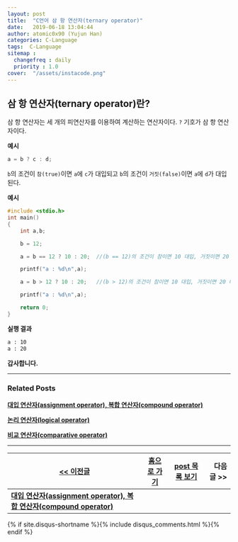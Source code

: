 ```yaml
---
layout: post
title:  "C언어 삼 항 연산자(ternary operator)"
date:   2019-06-18 13:04:44
author: atomic0x90 (Yujun Han)
categories: C-Language
tags:  C-Language
sitemap :
  changefreq : daily
  priority : 1.0
cover:  "/assets/instacode.png"
---
```


## 삼 항 연산자(ternary operator)란?

삼 항 연산자는 세 개의 피연산자를 이용하여 계산하는 연산자이다. `?` 기호가 삼 항 연산자이다.

**예시**
```c
a = b ? c : d;
```
`b`의 조건이 `참(true)`이면 `a`에 `c`가 대입되고 `b`의 조건이 `거짓(false)`이면 `a`에 `d`가 대입된다.

**예시**
```c
#include <stdio.h>
int main()
{
	int a,b;

	b = 12;

	a = b == 12 ? 10 : 20;	//(b == 12)의 조건이 참이면 10 대입, 거짓이면 20 대입

	printf("a : %d\n",a);

	a = b > 12 ? 10 : 20;	//(b > 12)의 조건이 참이면 10 대입, 거짓이면 20 대입

	printf("a : %d\n",a);

	return 0;
}
```

**실행 결과**
```bash
a : 10
a : 20
```

**갑사합니다.**

---

### Related Posts

**[대입 연산자(assignment operator), 복합 연산자(compound operator)][2]**

**[논리 연산자(logical operator)][3]**

**[비교 연산자(comparative operator)][4]**

---

[\<\< 이전글][2]        |[홈으로 가기][6]       |[post 목록 보기][7]    |다음글 \>\>
------                  |:------:               |:------:               |------:
**[대입 연산자(assignment operator), 복합 연산자(compound operator)][2]**   |                       |                          |



[2]: https://atomic0x90.github.io/c-language/2019/06/17/assignment-operator.html "대입 연산자, 복합 연산자"
[3]: https://atomic0x90.github.io/c-language/2019/06/15/logical-operator.html "논리 연산자"
[4]: https://atomic0x90.github.io/c-language/2019/06/14/comparative-operator.html "비교 연산자"
[6]: https://atomic0x90.github.io/ "home"
[7]: https://atomic0x90.github.io/posts/ "posts"






{% if site.disqus-shortname %}{% include disqus_comments.html %}{% endif %}
